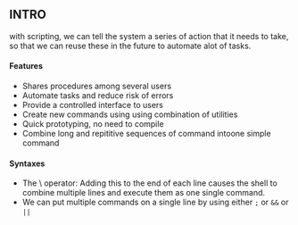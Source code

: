 ## INTRO
with scripting, we can tell the system a series of action that it needs to take, so that we can reuse these in the future to automate alot of tasks.

#### Features
- Shares procedures among several users
- Automate tasks and reduce risk of errors
- Provide a controlled interface to users
- Create new commands using using combination of utilities
- Quick prototyping, no need to compile
- Combine long and repititive sequences of command intoone simple command

#### Syntaxes
- The \ operator: Adding this to the end of each line causes the shell to combine 
  multiple lines and execute them as one single command.
- We can put multiple commands on a single line by using either `;` or `&&` or `||`